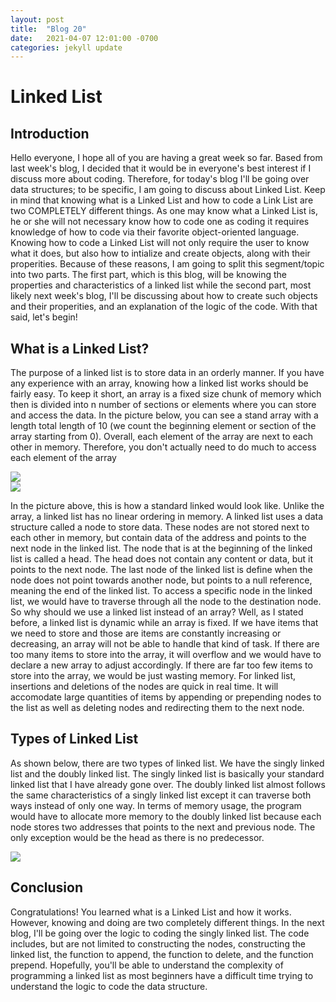 ```yaml
---
layout: post
title:  "Blog 20"
date:   2021-04-07 12:01:00 -0700
categories: jekyll update
---
```


<h1><b>Linked List</b></h1>

<h2><b>Introduction</b></h2>
<p>Hello everyone, I hope all of you are having a great week so far. Based from last week's blog, I decided that it would be in everyone's best interest if I discuss more about coding. Therefore, for today's blog I'll be going over data structures; to be specific, I am going to discuss about Linked List. Keep in mind that knowing what is a Linked List and how to code a Link List are two COMPLETELY different  things. As one may know what a Linked List is, he or she will not necessary know how to code one as coding it requires knowledge of how to code via their favorite object-oriented language. Knowing how to code a Linked List will not only require the user to know what it does, but also how to intialize and create objects, along with their properities. Because of these reasons, I am going to split this segment/topic into two parts. The first part, which is this blog, will be knowing the properties and characteristics of a linked list while the second part, most likely next week's blog, I'll be discussing about how to create such objects and their properities, and an explanation of the logic of the code. With that said, let's begin!
</p>

<h2><b>What is a Linked List?</b></h2>

<p>The purpose of a linked list is to store data in an orderly manner. If you have any experience with an array, knowing how a linked list works should be fairly easy. To keep it short, an array is a fixed size chunk of memory which then is divided into n number of sections or elements where you can store and access the data. In the picture below, you can see a stand array with a length total length of 10 (we count the beginning element or section of the array starting from 0). Overall, each element of the array are next to each other in memory. Therefore, you don't actually need to do much to access each element of the array</p>
<img src="https://docs.oracle.com/javase/tutorial/figures/java/objects-tenElementArray.gif"><br>

<img src="https://miro.medium.com/max/953/1*iiEWrP2IznA6HbmuIdK0lQ.png">
<p>In the picture above, this is how a standard linked would look like. Unlike the array, a linked list has no linear ordering in memory. A linked list uses a data structure called a node to store data. These nodes are not stored next to each other in memory, but contain data of the address and points to the next node in the linked list. The node that is at the beginning of the linked list is called a head. The head does not contain any content or data, but it points to the next node. The last node of the linked list is define when the node does not point towards another node, but points to a null reference, meaning the end of the linked list. To access a specific node in the linked list, we would have to traverse through all the node to the destination node. So why should we use a linked list instead of an array? Well, as I stated before, a linked list is dynamic while an array is fixed. If we have items that we need to store and those are items are constantly increasing or decreasing, an array will not be able to handle that kind of task. If there are too many items to store into the array, it will overflow and we would have to declare a new array to adjust accordingly. If there are far too few items to store into the array, we would be just wasting memory. For linked list, insertions and deletions of the nodes are quick in real time. It will accomodate large quantities of items by appending or prepending nodes to the list as well as deleting nodes and redirecting them to the next node.
</p>

<h2><b>Types of Linked List</b></h2>
<p>As shown below, there are two types of linked list. We have the singly linked list and the doubly linked list. The singly linked list is basically your standard linked list that I have already gone over. The doubly linked list almost follows the same characteristics of a singly linked list except it can traverse both ways instead of only one way. In terms of memory usage, the program would have to allocate more memory to the doubly linked list because each node stores two addresses that points to the next and previous node. The only exception would be the head as there is no predecessor.
</p>
<img src ="https://java-questions.com/img/linked_list.jpg"><br>

<h2><b>Conclusion</b></h2>
<p>Congratulations! You learned what is a Linked List and how it works. However, knowing and doing are two completely different things. In the next blog, I'll be going over the logic to coding the singly linked list. The code includes, but are not limited to constructing the nodes, constructing the linked list, the function to append, the function to delete, and the function prepend. Hopefully, you'll be able to understand the complexity of programming a linked list as most beginners have a difficult time trying to understand the logic to code the data structure.
</p>